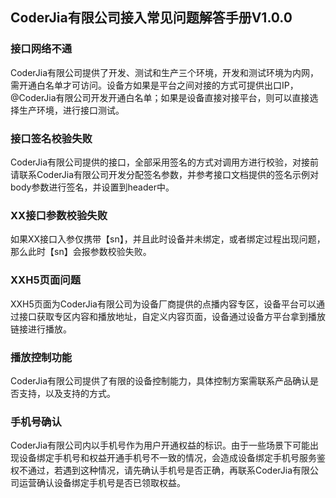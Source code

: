 ## CoderJia有限公司接入常见问题解答手册V1.0.0

### 接口网络不通
CoderJia有限公司提供了开发、测试和生产三个环境，开发和测试环境为内网，需开通白名单才可访问。设备方如果是平台之间对接的方式可提供出口IP，@CoderJia有限公司开发开通白名单；如果是设备直接对接平台，则可以直接选择生产环境，进行接口测试。

### 接口签名校验失败
CoderJia有限公司提供的接口，全部采用签名的方式对调用方进行校验，对接前请联系CoderJia有限公司开发分配签名参数，并参考接口文档提供的签名示例对body参数进行签名，并设置到header中。

### XX接口参数校验失败
如果XX接口入参仅携带【sn】，并且此时设备并未绑定，或者绑定过程出现问题，那么此时【sn】会报参数校验失败。

### XXH5页面问题
XXH5页面为CoderJia有限公司为设备厂商提供的点播内容专区，设备平台可以通过接口获取专区内容和播放地址，自定义内容页面，设备通过设备方平台拿到播放链接进行播放。

### 播放控制功能
CoderJia有限公司提供了有限的设备控制能力，具体控制方案需联系产品确认是否支持，以及支持的方式。

### 手机号确认
CoderJia有限公司内以手机号作为用户开通权益的标识。由于一些场景下可能出现设备绑定手机号和权益开通手机号不一致的情况，会造成设备绑定手机号服务鉴权不通过，若遇到这种情况，请先确认手机号是否正确，再联系CoderJia有限公司运营确认设备绑定手机号是否已领取权益。